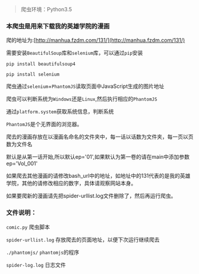 > 爬虫环境：Python3.5

### 本爬虫是用来下载我的英雄学院的漫画

爬的地址为:[http://manhua.fzdm.com/131/](http://manhua.fzdm.com/131/)

需要安装`BeautifulSoup`库和`selenium`库，可以通过`pip`安装

```
pip install beautifulsoup4

pip install selenium
```

爬虫通过`selenium`+`PhantomJS`读取页面中JavaScript生成的图片地址

爬虫可以判断系统为`Windows`还是`Linux`,然后执行相应的`PhantomJS`

通过`platform.system`获取系统信息，判断系统

`PhantomJS`是个无界面的浏览器。


爬去的漫画存放在以漫画名命名的文件夹中，每一话以话数为文件夹，每一页以页数为文件名

默认是从第一话开始,所以默认ep='01',如果默认为第一卷的请在main中添加参数 ep='Vol_001'

如果爬去其他漫画的请修改bash_url中的地址，如地址中的131代表的是我的英雄学院，其他的请修改相应的数字，具体请观察网站本身。

如果要爬新的漫画请先把spider-urllist.log文件删除了，然后再运行爬虫。



### 文件说明：

`comic.py` 爬虫脚本

`spider-urllist.log` 存放爬去的页面地址，以便下次运行继续爬去

`./phantomjs/` `phantomjs`的程序

`spider-log.log` 日志文件
